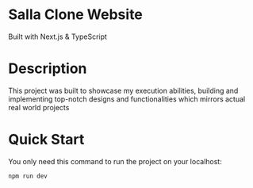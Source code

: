 # Salla Clone Website

Built with Next.js & TypeScript

# Description
This project was built to showcase my execution abilities, building and implementing top-notch designs and functionalities which mirrors actual real world projects

# Quick Start
You only need this command to run the project on your localhost:

```bash
npm run dev
```
